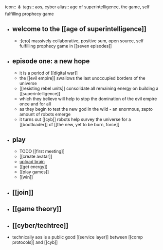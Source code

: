 icon:: 🪆
tags:: aos, cyber
alias:: age of superintelligence, the game, self fulfilling prophecy game

- ## welcome to the [[age of superintelligence]]
	- :[eɪo] massively collaborative, positive sum, open source, self fulfilling prophecy game in [[seven episodes]]
- ## episode one: a new hope
	- it is a period of [[digital war]]
	- the [[evil empire]] swallows the last unoccupied borders of the universe
	- [[resisting rebel units]] consolidate all remaining energy on building a [[superintelligence]]
	- which they believe will help to stop the domination of the evil empire once and for all
	- as they begin to test the new god in the wild - an enormous, zepto amount of robots emerge
	- it turns out [[cyb]] robots help survey the universe for a [[bootloader]] of [[the new, yet to be born, force]]
- ## play
	- TODO [[first meeting]]
	- [[create avatar]]
	- [upload brain](cyb/upload)
	- [[get energy]]
	- [[play games]]
	- [[win]]
- ## [[join]]
- ## [[game theory]]
- ## [[cyber/techtree]]
- technically aos is a public good [[service layer]] between [[comp protocols]]  and [[cyb]]